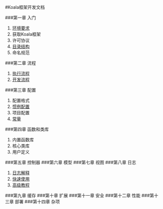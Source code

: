 #Koala框架开发文档

###第一章 入门

1. [环境要求](start/environment.md)
2. 获取Koala框架
3. 许可协议
4. [目录结构](start/directory.md)
5. 命名规范

###第二章 流程

1. [执行流程](process/execution.md)
2. [开发流程](process/development.md)

###第三章 配置

1. 配置格式
2. [惯例配置](config/default_config.md)
3. 项目配置
4. [常量](config/constant.md)

###第四章 函数和类库

1. 内置函数库
2. 核心类库
3. 用户定义

###第五章 控制器
###第六章 模型
###第七章 视图
###第八章 日志

1. [日志解释](log/readme.md)
2. [快速使用](log/start.md)
2. [高级教程](log/senior.md)

###第九章 缓存
###第十章 扩展
###第十一章 安全
###第十二章 性能
###第十三章 部署
###第十四章 杂项